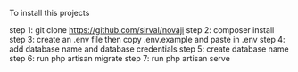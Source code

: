 To install this projects

step 1:  git clone https://github.com/sirval/novaji
step 2: composer install
step 3: create an .env file then copy .env.example and paste in .env
step 4: add database name and database credentials
step 5: create database name
step 6: run php artisan migrate
step 7: run php artisan serve

